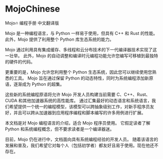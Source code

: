 # MojoChinese

Mojo🔥 编程手册 中文翻译版

Mojo 是一种编程语言，与 Python 一样易于使用，但具有 C++ 和 Rust 的性能。 此外，Mojo 提供了利用整个 Python 库生态系统的能力。

Mojo 通过利用具有集成缓存、多线程和云分布技术的下一代编译器技术实现了这一壮举。 此外，Mojo 的自动调整和编译时元编程功能允许您编写可移植到最独特的硬件的代码。

更重要的是，Mojo 允许您利用整个 Python 生态系统，因此您可以继续使用您熟悉的工具。 Mojo 旨在通过保留 Python 的动态特性，同时为系统编程添加新原语，逐渐成为 Python 的超集。 

这些新的系统编程原语将允许 Mojo 开发人员构建当前需要 C、C++、Rust、CUDA 和其他加速器系统的高性能库。 通过汇集最好的动态语言和系统语言，我们希望提供一个统一的编程模型，该模型可以跨抽象级别工作，对新手程序员友好，并且可以跨从加速器到应用程序编程和脚本编写的许多用例进行扩展。

本文档是对 Mojo 编程语言的介绍，适合 Mojo 程序员使用。 它假定读者了解 Python 和系统编程概念，但不要求读者是一个编译器迷。 

目前，Mojo 仍在进行中，文档面向具有系统编程经验的开发人员。 随着该语言的发展和普及，我们希望它对每个人（包括初学者）都友好且易于使用。现在他还不存在。

